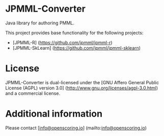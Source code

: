 JPMML-Converter
===============

Java library for authoring PMML.

This project provides base functionality for the following projects:

* [JPMML-R] (https://github.com/jpmml/jpmml-r)
* [JPMML-SkLearn] (https://github.com/jpmml/jpmml-sklearn)

# License #

JPMML-Converter is dual-licensed under the [GNU Affero General Public License (AGPL) version 3.0] (http://www.gnu.org/licenses/agpl-3.0.html) and a commercial license.

# Additional information #

Please contact [info@openscoring.io] (mailto:info@openscoring.io)